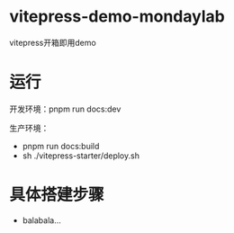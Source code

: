 # vitepress-demo-mondaylab
 vitepress开箱即用demo

# 运行

开发环境：pnpm run docs:dev

生产环境：
- pnpm run docs:build
- sh ./vitepress-starter/deploy.sh

# 具体搭建步骤
- balabala…